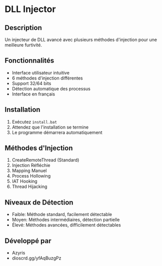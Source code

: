 # DLL Injector

## Description
Un injecteur de DLL avancé avec plusieurs méthodes d'injection pour une meilleure furtivité.

## Fonctionnalités
- Interface utilisateur intuitive
- 6 méthodes d'injection différentes
- Support 32/64 bits
- Détection automatique des processus
- Interface en français

## Installation
1. Exécutez `install.bat`
2. Attendez que l'installation se termine
3. Le programme démarrera automatiquement

## Méthodes d'Injection
1. CreateRemoteThread (Standard)
2. Injection Réfléchie
3. Mapping Manuel
4. Process Hollowing
5. IAT Hooking
6. Thread Hijacking

## Niveaux de Détection
- Faible: Méthode standard, facilement détectable
- Moyen: Méthodes intermédiaires, détection partielle
- Élevé: Méthodes avancées, difficilement détectables

## Développé par
- Azyris
- dioscrd.gg/yfAqBuzgPz